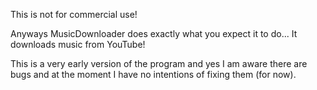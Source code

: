 This is not for commercial use!

Anyways MusicDownloader does exactly what you expect it to do... It downloads music from YouTube!

This is a very early version of the program and yes I am aware there are bugs and at the moment I have no intentions of fixing them (for now).
